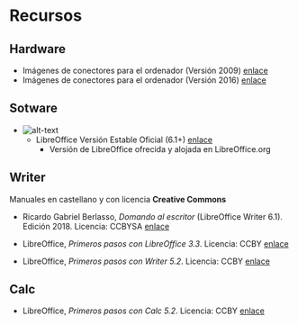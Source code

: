 # Recursos

## Hardware

- Imágenes de conectores para el ordenador (Versión 2009) [enlace](http://orig00.deviantart.net/1ddc/f/2009/203/1/c/computer_hardware_poster_1_7_by_sonic840.png "Imágenes de conectores y puertos v1.7")
- Imágenes de conectores para el ordenador (Versión 2016) [enlace](http://sonic840.deviantart.com/art/Computer-Hardware-Chart-2-0-587798335 "Imágenes de conectores y puertos v2.0")

## Sotware

- ![alt-text](https://wiki.documentfoundation.org/images/5/58/LibreOffice_external_logo_100px.png "Logo LibreOffice")
  - LibreOffice Versión Estable Oficial (6.1+) [enlace](http://bit.ly/2yeQHDy "LibreOffice Versión Estable Oficial (6.1+)")
    - Versión de LibreOffice ofrecida y alojada en LibreOffice.org

## Writer

Manuales en castellano y con licencia **Creative Commons**

- Ricardo Gabriel Berlasso, _Domando al escritor_ (LibreOffice Writer 6.1). Edición 2018. Licencia: CCBYSA [enlace](http://bit.ly/2Pj7L2E "Ricardo Gabriel Berlasso - Domando al escritor")

- LibreOffice, _Primeros pasos con LibreOffice 3.3_. Licencia: CCBY [enlace](https://wiki.documentfoundation.org/images/b/b9/0100GS3-PrimerosPasosConLibO.pdf "LibreOffice - Primeros pasos con LibreOffice 3.3")
- LibreOffice, _Primeros pasos con Writer 5.2_. Licencia: CCBY [enlace](https://wiki.documentfoundation.org/images/8/8d/0104GS3-PrimerosPasosConWriter.pdf "LibreOffice - Primeros pasos con Writer 5.2")

## Calc

- LibreOffice, _Primeros pasos con Calc 5.2_. Licencia: CCBY [enlace](https://wiki.documentfoundation.org/images/0/05/0105GS3-PrimerosPasosConCalc.pdf "LibreOffice - Primeros pasos con Calc 5.2")
